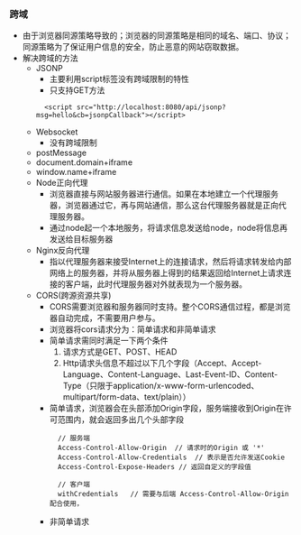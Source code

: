 ### 跨域
  * 由于浏览器同源策略导致的；浏览器的同源策略是相同的域名、端口、协议；同源策略为了保证用户信息的安全，防止恶意的网站窃取数据。
  * 解决跨域的方法 
    + JSONP  
      - 主要利用script标签没有跨域限制的特性  
      - 只支持GET方法 
      ```
        <script src="http://localhost:8080/api/jsonp?msg=hello&cb=jsonpCallback"></script>
      ```
    + Websocket   
      - 没有跨域限制  
    + postMessage  
    + document.domain+iframe   
    + window.name+iframe
    + Node正向代理  
      - 浏览器直接与网站服务器进行通信。如果在本地建立一个代理服务器，浏览器通过它，再与网站通信，那么这台代理服务器就是正向代理服务器。 
      - 通过node起一个本地服务，将请求信息发送给node，node将信息再发送给目标服务器   
    + Nginx反向代理   
      - 指以代理服务器来接受Internet上的连接请求，然后将请求转发给内部网络上的服务器，并将从服务器上得到的结果返回给Internet上请求连接的客户端，此时代理服务器对外就表现为一个服务器。
    + CORS(跨源资源共享)   
      - CORS需要浏览器和服务器同时支持。整个CORS通信过程，都是浏览器自动完成，不需要用户参与。   
      - 浏览器将cors请求分为：简单请求和非简单请求
      - 简单请求需同时满足一下两个条件    
        1. 请求方式是GET、POST、HEAD  
        2. Http请求头信息不超过以下几个字段（Accept、Accept-Language、Content-Language、Last-Event-ID、Content-Type（只限于application/x-www-form-urlencoded、multipart/form-data、text/plain））
      - 简单请求，浏览器会在头部添加Origin字段，服务端接收到Origin在许可范围内，就会返回多出几个头部字段  
        ```
          // 服务端
          Access-Control-Allow-Origin  // 请求时的Origin 或 '*'
          Access-Control-Allow-Credentials  // 表示是否允许发送Cookie
          Access-Control-Expose-Headers // 返回自定义的字段值
          
          // 客户端
          withCredentials   // 需要与后端 Access-Control-Allow-Origin 配合使用，
        ```
       - 非简单请求  
         
       
